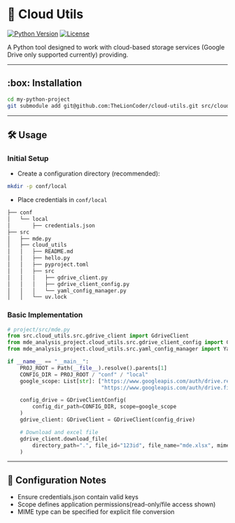 # :snake: Cloud Utils

[![Python Version](https://img.shields.io/badge/python-3.12+-blue.svg)](https://www.python.org/)
[![License](https://img.shields.io/badge/license-MIT-green.svg)](https://opensource.org/licenses/MIT)

A Python tool designed to work with cloud-based storage services
(Google Drive only supported currently) providing.

---

## :box: Installation

```bash
cd my-python-project
git submodule add git@github.com:TheLionCoder/cloud-utils.git src/cloud_utils
```

---

## :hammer_and_wrench: Usage

### Initial Setup

- Create a configuration directory (recommended):

```bash
mkdir -p conf/local
```

- Place credentials in `conf/local`

```bash
├── conf
│   └── local
│       ├── credentials.json
├── src
│   ├── mde.py
│   ├── cloud_utils
│   │   ├── README.md
│   │   ├── hello.py
│   │   ├── pyproject.toml
│   │   ├── src
│   │   │   ├── gdrive_client.py
│   │   │   ├── gdrive_client_config.py
│   │   │   └── yaml_config_manager.py
│   │   └── uv.lock
```

### Basic Implementation

```python
# project/src/mde.py
from src.cloud_utils.src.gdrive_client import GdriveClient
from mde_analysis_project.cloud_utils.src.gdrive_client_config import GDriveClientConfig
from mde_analysis_project.cloud_utils.src.yaml_config_manager import YamlConfigManager

if __name__ == "__main__":
    PROJ_ROOT = Path(__file__).resolve().parents[1]
    CONFIG_DIR = PROJ_ROOT / "conf" / "local"
    google_scope: List[str]: ["https://www.googleapis.com/auth/drive.readonly",
                              "https://www.googleapis.com/auth/drive.file"]

    config_drive = GDriveClientConfig(
        config_dir_path=CONFIG_DIR, scope=google_scope
    )
    gdrive_client: GDriveClient = GDriveClient(config_drive)

    # Download and excel file
    gdrive_client.download_file(
        directory_path=".", file_id="123id", file_name="mde.xlsx", mime_type=None
    )
```

---

## :key: Configuration Notes

- Ensure credentials.json contain valid keys
- Scope defines application permissions(read-only/file access shown)
- MIME type can be specified for explicit file conversion
